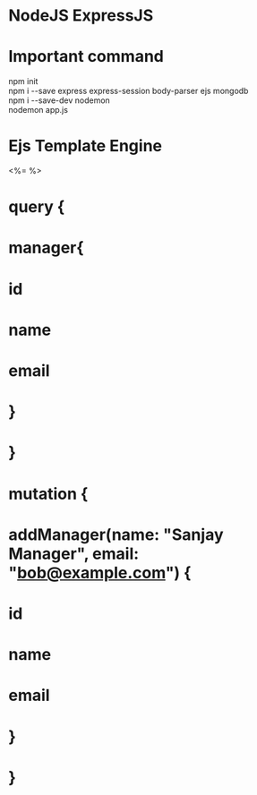 # NodeJS ExpressJS 

# Important command

npm init <br />
npm i --save express express-session body-parser ejs mongodb  <br />
npm i --save-dev nodemon <br />
nodemon app.js <br />


# Ejs Template Engine 

<%= %> <br />

# query {
#   manager{
#     id
#     name
#     email
#   }
# }



# mutation {
#   addManager(name: "Sanjay Manager", email: "bob@example.com") {
#     id
#     name
#     email
#   }
# }